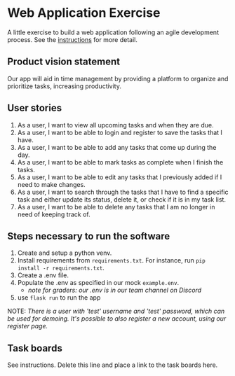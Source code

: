 # Web Application Exercise

A little exercise to build a web application following an agile development process. See the [instructions](instructions.md) for more detail.

## Product vision statement

Our app will aid in time management by providing a platform to organize and prioritize tasks, increasing productivity.

## User stories

1. As a user, I want to view all upcoming tasks and when they are due.
2. As a user, I want to be able to login and register to save the tasks that I have. 
3. As a user, I want to be able to add any tasks that come up during the day.
4. As a user, I want to be able to mark tasks as complete when I finish the tasks.
5. As a user, I want to be able to edit any tasks that I previously added if I need to make changes.
6. As a user, I want to search through the tasks that I have to find a specific task and either update its status, delete it, or check if it is in my task list.
7. As a user, I want to be able to delete any tasks that I am no longer in need of keeping track of. 

## Steps necessary to run the software

1. Create and setup a python venv.
2. Install requirements from `requirements.txt`. For instance, run `pip install -r requirements.txt`.
3. Create a .env file.
4. Populate the .env as specified in our mock `example.env`.
    - *note for graders: our .env is in our team channel on Discord*
5. use `flask run` to run the app

NOTE: *There is a user with 'test' username and 'test' password, which can be used for demoing. It's possible to also register a new account, using our register page.*

## Task boards

See instructions. Delete this line and place a link to the task boards here.
